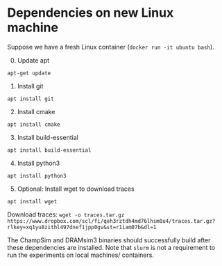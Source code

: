 # Dependencies on new Linux machine

Suppose we have a fresh Linux container (`docker run -it ubuntu bash`).

0. Update apt

`apt-get update`

1. Install git

`apt install git`

2. Install cmake

`apt install cmake`

3. Install build-essential

`apt install build-essential`

4. Install python3

`apt install python3`

5. Optional: Install wget to download traces

`apt install wget`

Download traces:
`wget -o traces.tar.gz https://www.dropbox.com/scl/fi/qeh3rztdh4md76lhsm0u4/traces.tar.gz?rlkey=xq1yu8zithl497dnef1jpp0gv&st=r1iam07b&dl=1`

The ChampSim and DRAMsim3 binaries should successfully build after these dependencies are installed. Note that `slurm` is not a requirement to run the experiments on local machines/ containers.
